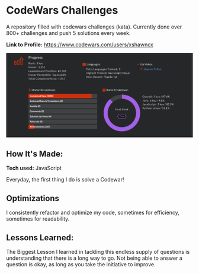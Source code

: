 # CodeWars Challenges
A repository filled with codewars challenges (kata). Currently done over 800+ challenges and push 5 solutions every week.

**Link to Profile:** https://www.codewars.com/users/xshawncx

![alt tag](https://github.com/CharlesCreativeContent/CodeWars/blob/master/Screen%20Shot%202021-08-30%20at%204.42.52%20PM.png)

## How It's Made:

**Tech used:** JavaScript

Everyday, the first thing I do is solve a Codewar! 

## Optimizations

I consistently refactor and optimize my code, sometimes for efficiency, sometimes for readability. 

## Lessons Learned:

The Biggest Lesson I learned in tackling this endless supply of questions is understanding that there is a long way to go. Not being able to answer a question is okay, as long as you take the initiative to improve.
